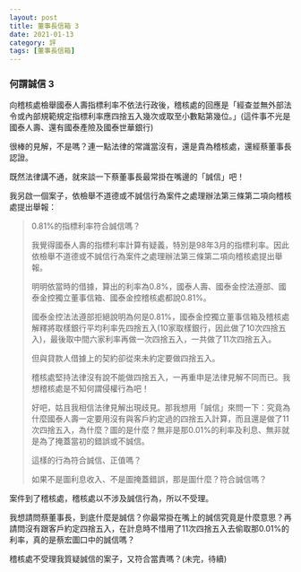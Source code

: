 ```yaml
---
layout: post
title: 董事長信箱 3
date: 2021-01-13
category: 評
tags: [董事長信箱]
---
```


### 何謂誠信 3

向稽核處檢舉國泰人壽指標利率不依法行政後，稽核處的回應是「經查並無外部法令或內部規範規定指標利率應四捨五入幾次或取至小數點第幾位。」(這件事不光是國泰人壽、還有國泰產險及國泰世華銀行)

很棒的見解，不是嗎？連一點法律的常識當沒有，還是貴為稽核處，還經蔡董事長認證。

既然法律講不通，就來談一下蔡董事長最常掛在嘴邊的「誠信」吧！

我另啟一個案子，依檢舉不道德或不誠信行為案件之處理辦法第三條第二項向稽核處提出舉報：
>
> 0.81%的指標利率符合誠信嗎？
> 
> 我覺得國泰人壽的指標利率計算有疑義，特別是98年3月的指標利率。因此依檢舉不道德或不誠信行為案件之處理辦法第三條第二項向稽核處提出舉報。
>  
> 明明依當時的借據，算出的利率為0.8%，國泰人壽、國泰金控法遵部、國泰金控獨立董事信箱、國泰金控稽核處都說0.81%。
> 
> 國泰金控法法遵部拒絕說明為何是0.81%，國泰金控獨立董事信箱及稽核處解釋將取樣銀行平均利率先四捨五入(10家取樣銀行，因此做了10次四捨五入)，最後取中間六家利率再做一次四捨五入，一共做了11次四捨五入。
> 
> 但與貸款人借據上的契約卻從來未約定要做四捨五入。
> 
> 稽核處堅持法律沒有說不能做四捨五入，一再重申是法律見解不同而已。我想稽核處是不知何謂侵權行為吧！
> 
> 好吧，姑且我相信法律見解出現歧見。那我想用「誠信」來問一下：究竟為什麼國泰人壽一定要用沒有與客戶約定過的四捨五入計算，而且還是做了11次四捨五入，為什麼？圖的是什麼？無非是那0.01%的利率及利息、無非就是為了掩蓋當初的錯誤或不誠信。
> 
> 這樣的行為符合誠信、正值嗎？
> 
> 如果不是圖利息收入、不是圖掩蓋錯誤，那是圖什麼？符合誠信嗎？


案件到了稽核處，稽核處以不涉及誠信行為，所以不受理。

我想請問蔡董事長，到底什麼是誠信？你最常掛在嘴上的誠信究竟是什麼意思？再請問沒有跟客戶約定四捨五入，在計息時不惜用了11次四捨五入去偷取那0.01%的利率，真的是蔡宏圖口中的誠信嗎？

稽核處不受理我質疑誠信的案子，又符合當責嗎？(未完，待續)

